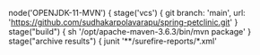 node('OPENJDK-11-MVN') {
    stage('vcs') {
        git branch: 'main', url: 'https://github.com/sudhakarpolavarapu/spring-petclinic.git'
    }
    stage("build") {
        sh '/opt/apache-maven-3.6.3/bin/mvn package'
    }
    stage("archive results") {
        junit '**/surefire-reports/*.xml'